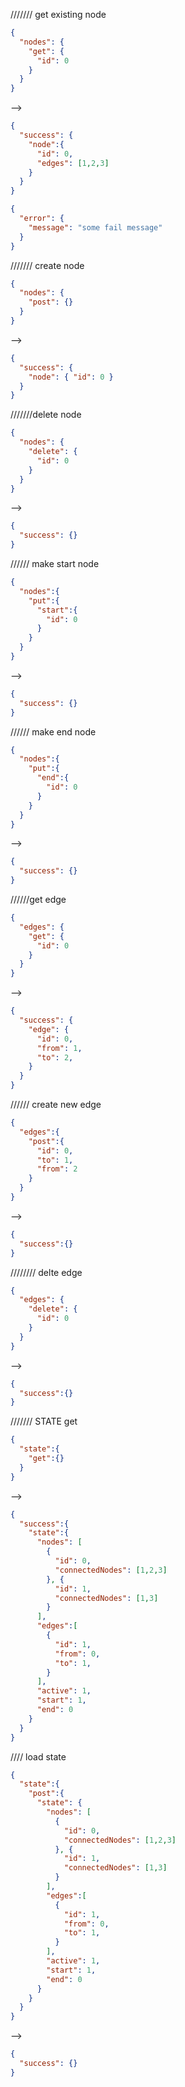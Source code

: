 /////// get existing node
```json
{
  "nodes": {
    "get": {
      "id": 0
    }
  }
}
```
-->
```json
{
  "success": {
    "node":{
      "id": 0,
      "edges": [1,2,3]
    }
  }
}
```

```json
{
  "error": {
    "message": "some fail message"
  }
}
```




/////// create node
```json
{
  "nodes": {
    "post": {}
  }
}
```

-->
```json
{
  "success": {
    "node": { "id": 0 }
  }
}
```
///////delete node
```json
{
  "nodes": {
    "delete": {
      "id": 0
    }
  }
}
```
-->
```json
{
  "success": {}
}
```

////// make start node
```json
{
  "nodes":{
    "put":{
      "start":{
        "id": 0
      }
    }
  }
}
```
-->
```json
{
  "success": {}
}
```

////// make end node
```json
{
  "nodes":{
    "put":{
      "end":{
        "id": 0
      }
    }
  }
}
```
-->
```json
{
  "success": {}
}
```

//////get edge
```json
{
  "edges": {
    "get": {
      "id": 0
    }
  }
}
```
-->
```json
{
  "success": {
    "edge": {
      "id": 0,
      "from": 1,
      "to": 2,
    }
  }
}
```
////// create new edge
```json
{
  "edges":{
    "post":{
      "id": 0,
      "to": 1,
      "from": 2
    }
  }
}
```
-->
```json
{
  "success":{}
}
```
//////// delte edge
```json
{
  "edges": {
    "delete": {
      "id": 0
    }
  }
}
```
-->
```json
{
  "success":{}
}
```

/////// STATE get
```json
{
  "state":{
    "get":{}
  }
}
```
-->
```json
{
  "success":{
    "state":{
      "nodes": [
        {
          "id": 0,
          "connectedNodes": [1,2,3]
        }, {
          "id": 1,
          "connectedNodes": [1,3]
        }
      ],
      "edges":[
        {
          "id": 1,
          "from": 0,
          "to": 1,
        }
      ],
      "active": 1,
      "start": 1,
      "end": 0
    }
  }
}
```

//// load state
```json
{
  "state":{
    "post":{
      "state": {
        "nodes": [
          {
            "id": 0,
            "connectedNodes": [1,2,3]
          }, {
            "id": 1,
            "connectedNodes": [1,3]
          }
        ],
        "edges":[
          {
            "id": 1,
            "from": 0,
            "to": 1,
          }
        ],
        "active": 1,
        "start": 1,
        "end": 0
      }
    }
  }
}
```
-->
```json
{
  "success": {}
}
```